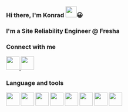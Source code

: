 ### Hi there, I'm Konrad <a href="https://www.gautamkrishnar.com/"><img src="https://media.giphy.com/media/hvRJCLFzcasrR4ia7z/giphy.gif" width="30px" height="30px"></a>😀

### I'm a Site Reliability Engineer @ Fresha

### Connect with me

<div>
  <a href="https://www.linkedin.com/in/konradkozicki">
    <img src="https://www.flaticon.com/svg/static/icons/svg/145/145807.svg" width="36px"/>
  </a>
  <a href="mailto:zichul@gmail.com">
    <img src="https://cdn.worldvectorlogo.com/logos/gmail-icon.svg" width="36px"/>
  </a>
</div>

### Language and tools

<div>
  <img src="https://cdn.worldvectorlogo.com/logos/aws-2.svg" width="36px"/>
  <img src="https://cdn.worldvectorlogo.com/logos/kubernets.svg" width="36px"/>
  <img src="https://cdn.worldvectorlogo.com/logos/postgresql.svg" width="36px"/>
  <img src="https://cdn.worldvectorlogo.com/logos/ruby.svg" width="36px"/>
  <img src="https://www.vectorlogo.zone/logos/elixir-lang/elixir-lang-icon.svg" width="36px"/>
  <img src="https://cdn.worldvectorlogo.com/logos/javascript.svg" width="36px"/>
  <img src="https://cdn.worldvectorlogo.com/logos/vim.svg" width="36px"/>
  <img src="https://cdn.worldvectorlogo.com/logos/linux-tux.svg" width="36px"/>
</div>
